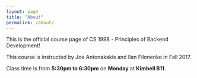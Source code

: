 ```yaml
---
layout: page
title: "About"
permalink: /about/
---
```


This is the official course page of CS 1998 - Principles of Backend Development!

This course is instructed by Joe Antonakakis and Ilan Filonenko in Fall 2017.

Class time is from **5:30pm to 6:30pm** on **Monday** at **Kimbell B11**.
